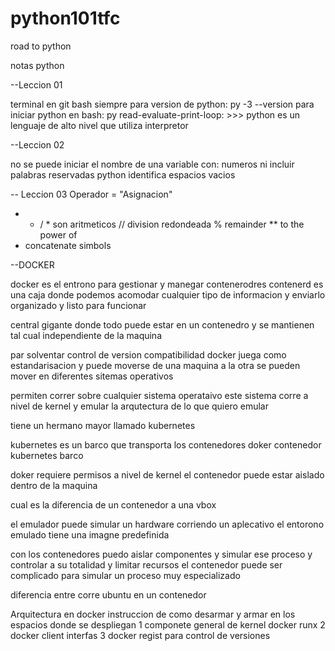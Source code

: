 # python101tfc
road to python


  notas python

  --Leccion 01

  terminal en git bash siempre
  para version de python:  py -3 --version
  para iniciar python en bash: py
  read-evaluate-print-loop: >>>
  python es un lenguaje de alto nivel que utiliza interpretor

  --Leccion 02

  no se puede iniciar el nombre de una variable con:  numeros ni incluir palabras reservadas
  python identifica espacios vacios


  -- Leccion 03
 Operador
  = "Asignacion"
  + - / * son aritmeticos
// division redondeada
% remainder
** to the power of
+ concatenate simbols


   

--DOCKER

docker es el entrono para gestionar y manegar contenerodres
contenerd es una caja donde podemos acomodar cualquier tipo de informacion y enviarlo organizado y listo para funcionar

central gigante donde todo puede estar en un contenedro y se mantienen tal cual independiente de la maquina

par solventar control de version
compatibilidad 
docker juega como estandarisacion y puede moverse de una maquina a la otra
se pueden mover en diferentes sitemas operativos

permiten correr sobre cualquier sistema operataivo
este sistema corre a nivel de kernel y emular la arqutectura de lo que quiero emular

tiene un hermano mayor llamado kubernetes

kubernetes es un barco que transporta los contenedores
doker contenedor kubernetes barco

doker requiere permisos a nivel de kernel
el contenedor puede estar aislado dentro de la maquina

cual es la diferencia de un contenedor a una vbox

el emulador puede simular un hardware corriendo un aplecativo
el entorono emulado tiene una imagne predefinida

con los contenedores puedo aislar componentes y simular ese proceso
y controlar a su totalidad y limitar recursos
el contenedor puede ser complicado para simular un proceso muy especializado

diferencia entre corre ubuntu en un contenedor

Arquitectura en docker
instruccion de como desarmar y armar en los espacios donde se despliegan
1 componete general de kernel docker runx
2 docker client interfas
3 docker regist para control de versiones 








